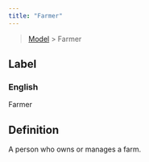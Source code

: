 ```yaml
---
title: "Farmer"
---
```


> [Model](./../) > Farmer

## Label

### English
Farmer


## Definition
A person who owns or manages a farm. 


    
